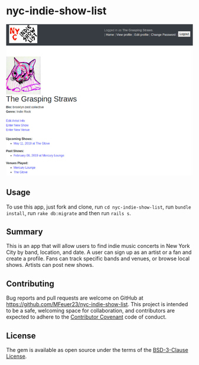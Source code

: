 # nyc-indie-show-list
![](/app/assets/images/Screenshot.jpg)

## Usage

To use this app, just fork and clone, run `cd nyc-indie-show-list`, run `bundle install`, run `rake db:migrate` and then run `rails s`.

## Summary

This is an app that will allow users to find indie music concerts in New York City by band, location, and date. A user can sign up as an artist or a fan and create a profile. Fans can track specific bands and venues, or browse local shows. Artists can post new shows.

## Contributing

Bug reports and pull requests are welcome on GitHub at https://github.com/MFeuer23/nyc-indie-show-list. This project is intended to be a safe, welcoming space for collaboration, and contributors are expected to adhere to the [Contributor Covenant](https://www.contributor-covenant.org/) code of conduct.

## License

The gem is available as open source under the terms of the [BSD-3-Clause License](https://opensource.org/licenses/BSD-3-Clause).
